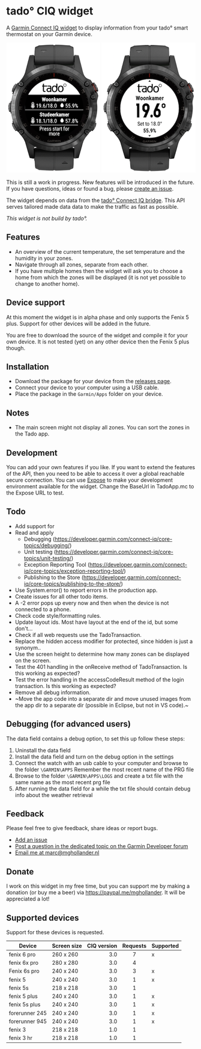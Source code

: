 # tado° CIQ widget

A [Garmin Connect IQ widget](https://developer.garmin.com/connect-iq/overview/)
to display information from your tado° smart thermostat on your Garmin
device.

![tado CIQ widget example 1](assets/screenshots/tado-ciq-widget-1.png "tado CIQ widget example 1") ![tado CIQ widget example 2](assets/screenshots/tado-ciq-widget-2.png "tado CIQ widget example 2")

This is still a work in progress. New features will be introduced in the future.
If you have questions, ideas or found a bug, please
[create an issue](https://github.com/MGHollander/tado-ciq-widget/issues/new/choose).

The widget depends on data from the
[tado° Connect IQ bridge](https://github.com/MGHollander/tado-ciq-bridge).
This API serves tailored made data data to make the traffic as fast as possible.

*This widget is not build by tado°.*

## Features

- An overview of the current temperature, the set temperature and the humidity
  in your zones.
- Navigate through all zones, separate from each other.
- If you have multiple homes then the widget will ask you to choose a home from
  which the zones will be displayed (it is not yet possible to change to
  another home).

## Device support

At this moment the widget is in alpha phase and only supports the Fenix 5 plus.
Support for other devices will be added  in the future.

You are free to download the source of the widget and compile it for your own
device. It is not tested (yet) on any other device then the Fenix 5 plus though.

## Installation

- Download the package for your device from the
  [releases page](https://github.com/MGHollander/tado-ciq-widget/releases).
- Connect your device to your computer using a USB cable.
- Place the package in the `Garmin/Apps` folder on your device.

## Notes

- The main screen might not display all zones. You can sort the zones in the
  Tado app.

## Development

You can add your own features if you like. If you want to extend the features of
the API, then you need to be able to access it over a global reachable secure
connection. You can use [Expose](https://beyondco.de/docs/expose/introduction)
to make your development environment available for the widget. Change the
BaseUrl in TadoApp.mc to the Expose URL to test.

## Todo

- Add support for
- Read and apply
  - Debugging (https://developer.garmin.com/connect-iq/core-topics/debugging/)
  - Unit testing (https://developer.garmin.com/connect-iq/core-topics/unit-testing/)
  - Exception Reporting Tool (https://developer.garmin.com/connect-iq/core-topics/exception-reporting-tool/)
  - Publishing to the Store (https://developer.garmin.com/connect-iq/core-topics/publishing-to-the-store/)
- Use System.error() to report errors in the production app.
- Create issues for all other todo items.
- A -2 error pops up every now and then when the device is not connected to a
  phone.
- Check code style/formatting rules.
- Update layout ids. Most have layout at the end of the id, but some don't...
- Check if all web requests use the TadoTransaction.
- Replace the hidden access modifier for protected, since hidden is just a
  synonym..
- Use the screen height to determine how many zones can be displayed on the
  screen.
- Test the 401 handling in the onReceive method of TadoTransaction. Is this
  working as expected?
- Test the error handling in the accessCodeResult method of the login
  transaction. Is this working as expected?
- Remove all debug information.
- ~Move the app code into a separate dir and move unused images from the app dir
  to a separate dir (possible in Eclipse, but not in VS code).~

## Debugging (for advanced users)

The data field contains a debug option, to set this up follow these steps:

1. Uninstall the data field
2. Install the data field and turn on the debug option in the settings
3. Connect the watch with an usb cable to your computer and browse to the folder `\GARMIN\APPS` Remember the most recent name of the PRG file
4. Browse to the folder `\GARMIN\APPS\LOGS` and create a txt file with the same name as the most recent prg file
5. After running the data field for a while the txt file should contain debug info about the weather retrieval

## Feedback

Please feel free to give feedback, share ideas or report bugs.

- [Add an issue](https://github.com/MGHollander/tado-ciq-widget/issues)
- [Post a question in the dedicated topic on the Garmin Developer forum](https://forums.garmin.com/developer/connect-iq/f/showcase/250769/widget-tado-ciq-widget)
- [Email me at marc@mghollander.nl](mailto:marc@mghollander.nl)

## Donate

I work on this widget in my free time, but you can support me by making a
donation (or buy me a beer) via <https://paypal.me/mghollander>. It will be
appreciated a lot!

## Supported devices

Support for these devices is requested.

| Device | Screen size | CIQ version | Requests | Supported |
| --- | --- | ---: | :---: | --- |
| fenix 6 pro | 260 x 260 | 3.0 | 7 | x |
| fenix 6x pro | 280 x 280 | 3.0 | 4 |  |
| Fenix 6s pro | 240 x 240 | 3.0 | 3 | x |
| fenix 5 | 240 x 240 | 3.0 | 1 | x |
| fenix 5s | 218 x 218 | 3.0 | 1 |  |
| fenix 5 plus | 240 x 240 | 3.0 | 1 | x |
| fenix 5s plus | 240 x 240 | 3.0 | 1 | x |
| forerunner 245 | 240 x 240 | 3.0 | 1 | x |
| forerunner 945 | 240 x 240 | 3.0 | 1 | x |
| fenix 3 | 218 x 218 | 1.0 | 1 |  |
| fenix 3 hr | 218 x 218 | 1.0 | 1 |  |
